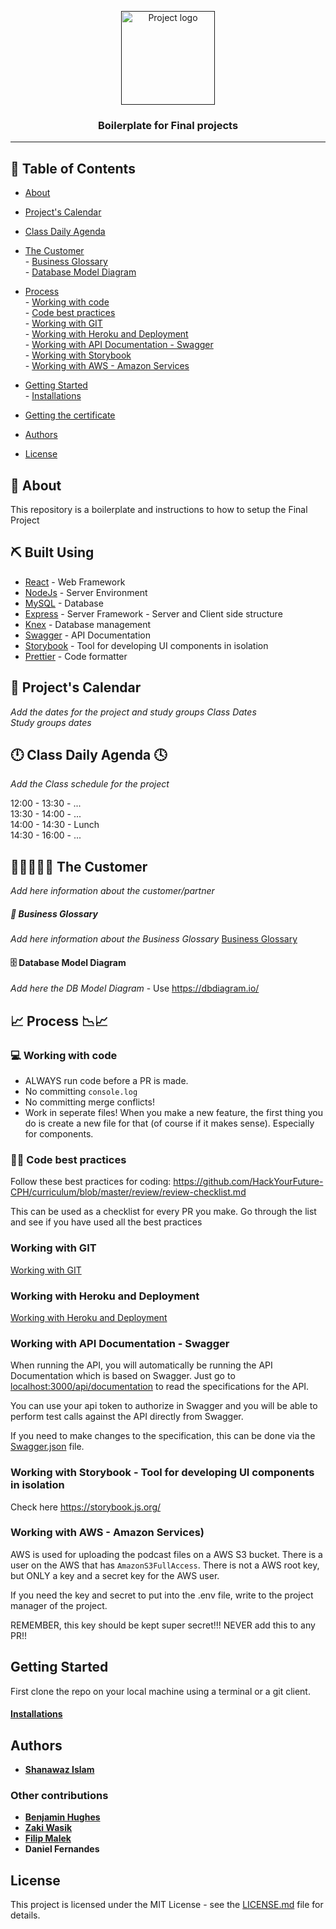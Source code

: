 
<p align="center">
  <a href="" rel="noopener">
 <img width=150px height=150px src="https://www.hackyourfuture.dk/static/logo-dark.svg" alt="Project logo"></a>
</p>

<h3 align="center">Boilerplate for Final projects
</h3>

---

## 📝 Table of Contents

- [About](#about)
- [Project's Calendar](#projects-calendar)
- [Class Daily Agenda](#class-daily-agenda)
- [The Customer](#the-customer)   
        - [Business Glossary](/BusinessGlossary.md)   
        - [Database Model Diagram](#️database-model)       
- [Process](#process)   
        - [Working with code](#working-with-code)     
        - [Code best practices](#code-best-practices)     
        - [Working with GIT](/working-with-git.md)       
        - [Working with Heroku and Deployment](/deployment.md)    
        - [Working with API Documentation - Swagger](#api-documentation)   
        - [Working with Storybook](#storybook)    
        - [Working with AWS - Amazon Services](#aws)            

- [Getting Started](#getting_started)     
        - [Installations](/installations.md)     
- [Getting the certificate](/certificate.md)      
- [Authors](#authors)     
- [License](#license)    



## 🧐 About <a name = "about"></a>

This repository is a boilerplate and instructions to how to setup the Final Project

## ⛏️ Built Using <a name = "built_using"></a>

- [React](https://reactjs.org/) - Web Framework
- [NodeJs](https://nodejs.org/en/) - Server Environment
- [MySQL](https://www.mysql.com/) - Database
- [Express](https://expressjs.com/) - Server Framework
      - Server and Client side structure  
- [Knex](http://knexjs.org/) - Database management
- [Swagger](https://swagger.io/) - API Documentation
- [Storybook](https://storybook.js.org/) - Tool for developing UI components in isolation 
- [Prettier](https://prettier.io/) - Code formatter

     

## 📅 Project's Calendar

*Add the dates for the project and study groups*
*Class Dates*   
*Study groups dates*    


## 🕛 Class Daily Agenda 🕓

*Add the Class schedule for the project*

12:00 - 13:30 - ...   
13:30 - 14:00 - ...   
14:00 - 14:30 - Lunch   
14:30 - 16:00 - ...   

## 👩‍💼💡👨‍💼 The Customer 

*Add here information about the customer/partner*

##### 💼 Business Glossary

*Add here information about the Business Glossary*
[Business Glossary](/BusinessGlossary.md)

#### 🗄️ Database Model Diagram

*Add here the DB Model Diagram* - Use https://dbdiagram.io/

## 📈 Process 📉📈

### 💻 Working with code

- ALWAYS run code before a PR is made.
- No committing `console.log`
- No committing merge conflicts!
- Work in seperate files! When you make a new feature, the first thing you do is create a new file for that (of course if it makes sense). Especially for components. 

### 👍🏽 Code best practices
Follow these best practices for coding: https://github.com/HackYourFuture-CPH/curriculum/blob/master/review/review-checklist.md

This can be used as a checklist for every PR you make. Go through the list and see if you have used all the best practices

### Working with GIT   
[Working with GIT](/working-with-git.md)   
 
### Working with Heroku and Deployment
[Working with Heroku and Deployment](/deployment.md)

### Working with API Documentation - Swagger

When running the API, you will automatically be running the API Documentation
which is based on Swagger. Just go to
[localhost:3000/api/documentation](http://localhost:3000/api/documentation) to
read the specifications for the API.

You can use your api token to authorize in Swagger and you will be able to
perform test calls against the API directly from Swagger.

If you need to make changes to the specification, this can be done via the
[Swagger.json](/src/server/config/swagger.json) file.


### Working with Storybook - Tool for developing UI components in isolation 

Check here https://storybook.js.org/

### Working with AWS - Amazon Services)
AWS is used for uploading the podcast files on a AWS S3 bucket. There is a user on the AWS that has `AmazonS3FullAccess`. There is not a AWS root key, but ONLY a key and a secret key for the AWS user. 

If you need the key and secret to put into the .env file, write to the project manager of the project. 

REMEMBER, this key should be kept super secret!!! NEVER add this to any PR!!

## Getting Started
First clone the repo on your local machine using a terminal or a git client.

#### [Installations](/installations.md)


## Authors

* [**Shanawaz Islam**](https://github.com/h09shais)

### Other contributions

* [**Benjamin Hughes**](https://github.com/benna100)
* [**Zaki Wasik**](https://github.com/zkwsk/)
* [**Filip Malek**](https://github.com/REX500)
* **Daniel Fernandes**


## License

This project is licensed under the MIT License - see the [LICENSE.md](LICENSE.md) file for details.


